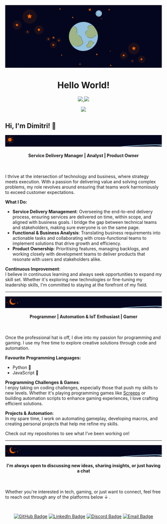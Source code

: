 <div align="center">
  <img src="https://raw.githubusercontent.com/DimitriGeers/DimitriGeers/master/gifs/banner-dimitri-geers.gif" align="middle">
  <h1>Hello World!</h1>
</div>



<p align="center">

<!-- Streak -->
  <a href="https://git.io/streak-stats">
    <img src="https://streak-stats.demolab.com?user=DimitriGeers&theme=elegant&border_radius=4.5&date_format=j%20M%5B%20Y%5D&mode=weekly&card_width=450&card_height=100"/>
  </a>

<!-- Activity Graph -->
  <a href="https://git.io/streak-stats">
    <img height=250 src="https://github-readme-activity-graph.vercel.app/graph?username=DimitriGeers&border_radius=0&custom_title=Activity%20Graph&hide_title=false&bg_color=03071e&color=81A1C1&line=e75d05&point=c96702&area_color=D8DEE9&title_color=f7d6b6&"/>
  </a> 
</p> 



<!-- Visitors badge -->
<p align="center">
  <a href="https://visitorbadge.io/status?path=https%3A%2F%2Fgithub.com%2FDimitriGeers">
    <img src="https://api.visitorbadge.io/api/visitors?path=https%3A%2F%2Fgithub.com%2FDimitriGeers&label=visitors&labelColor=%2303071e&countColor=%23e75d05&style=plastic" />
  </a>
</p>


## Hi, I'm Dimitri! 👋

<div align="center">
  <img src="https://raw.githubusercontent.com/DimitriGeers/DimitriGeers/master/gifs/by-day.gif" align="middle">
  <h4>Service Delivery Manager | Analyst | Product Owner</h4>
</div>

<br>

I thrive at the intersection of technology and business, where strategy meets execution. With a passion for delivering value and solving complex problems, my role revolves around ensuring that teams work harmoniously to exceed customer expectations.

**What I Do:**
- **Service Delivery Management**: Overseeing the end-to-end delivery process, ensuring services are delivered on time, within scope, and aligned with business goals. I bridge the gap between technical teams and stakeholders, making sure everyone is on the same page.
- **Functional & Business Analysis**: Translating business requirements into actionable tasks and collaborating with cross-functional teams to implement solutions that drive growth and efficiency.
- **Product Ownership**: Prioritising features, managing backlogs, and working closely with development teams to deliver products that resonate with users and stakeholders alike.

**Continuous Improvement**:  
I believe in continuous learning and always seek opportunities to expand my skill set. Whether it's exploring new technologies or fine-tuning my leadership skills, I'm committed to staying at the forefront of my field.

---

<div align="center">
  <img src="https://raw.githubusercontent.com/DimitriGeers/DimitriGeers/master/gifs/by-night.gif" align="middle">
  <h4>Programmer | Automation & IoT Enthusiast | Gamer</h4>
</div>

<br>

Once the professional hat is off, I dive into my passion for programming and gaming. I use my free time to explore creative solutions through code and automation.

**Favourite Programming Languages:**
- Python 🐍
- JavaScript 📜

**Programming Challenges & Games**:  
I enjoy taking on coding challenges, especially those that push my skills to new levels. Whether it's playing programming games like [Screeps](https://screeps.com) or building automation scripts to enhance gaming experiences, I love crafting efficient solutions.

**Projects & Automation**:  
In my spare time, I work on automating gameplay, developing macros, and creating personal projects that help me refine my skills.


Check out my repositories to see what I’ve been working on!

---

<div align="center">
  <img src="https://raw.githubusercontent.com/DimitriGeers/DimitriGeers/master/gifs/by-night.gif" align="middle">
  <h4>I'm always open to discussing new ideas, sharing insights, or just having a chat</h4>
</div>

<br>

Whether you're interested in tech, gaming, or just want to connect, feel free to reach out through any of the platforms below ↓ .

<br>

<div align="center">
  
[![GitHub Badge](https://img.shields.io/badge/-GitHub-04071E?style=for-the-badge&logo=github&logoColor=E75D05)](https://github.com/DimitriGeers)
[![LinkedIn Badge](https://img.shields.io/badge/-LinkedIn-04071E?style=for-the-badge&logo=linkedin&logoColor=E75D05)](https://www.linkedin.com/in/dimitrigeers/)
[![Discord Badge](https://img.shields.io/badge/-Discord-04071E?style=for-the-badge&logo=discord&logoColor=E75D05)](https://www.linkedin.com/in/dimitrigeers/)
[![Email Badge](https://img.shields.io/badge/-Email-04071E?style=for-the-badge&logo=gmail&logoColor=E75D05)](mailto:geersdimitri@gmail.com)

</div>



